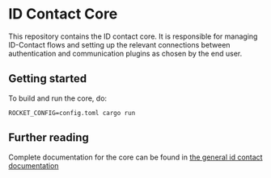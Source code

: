 # ID Contact Core

This repository contains the ID contact core. It is responsible for managing ID-Contact flows and setting up the relevant connections between authentication and communication plugins as chosen by the end user.

## Getting started

To build and run the core, do:
```
ROCKET_CONFIG=config.toml cargo run
```

## Further reading

Complete documentation for the core can be found in [the general id contact documentation](https://docs.idcontact.nl)

